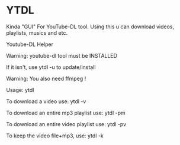 # YTDL
Kinda "GUI" For YouTube-DL tool.
Using this u can download videos, playlists, musics and etc.

Youtube-DL Helper

Warning: youtube-dl tool must be INSTALLED

If it isn't, use ytdl -u to update/install

Warning: You also need ffmpeg !

Usage: ytdl <YTBlink>

To download a video use: ytdl -v <YTBlink>

To download an entire mp3 playlist use: ytdl -pm <YTBlink>

To download an entire video playlist use: ytdl -pv <YTBlink>

To keep the video file+mp3, use: ytdl -k <YTBlink>

